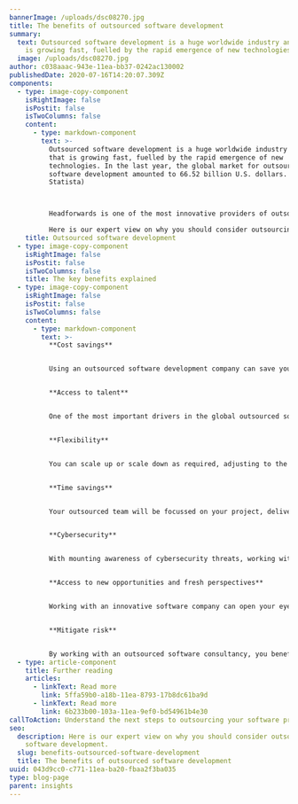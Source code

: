 ```yaml
---
bannerImage: /uploads/dsc08270.jpg
title: The benefits of outsourced software development
summary:
  text: Outsourced software development is a huge worldwide industry and one that
    is growing fast, fuelled by the rapid emergence of new technologies.
  image: /uploads/dsc08270.jpg
author: c038aaac-943e-11ea-bb37-0242ac130002
publishedDate: 2020-07-16T14:20:07.309Z
components:
  - type: image-copy-component
    isRightImage: false
    isPostit: false
    isTwoColumns: false
    content:
      - type: markdown-component
        text: >-
          Outsourced software development is a huge worldwide industry and one
          that is growing fast, fuelled by the rapid emergence of new
          technologies. In the last year, the global market for outsourced
          software development amounted to 66.52 billion U.S. dollars. (Source:
          Statista)



          Headforwards is one of the most innovative providers of outsourced software in the UK, with established clients across Europe and Asia.

          Here is our expert view on why you should consider outsourcing your software development.
    title: Outsourced software development
  - type: image-copy-component
    isRightImage: false
    isPostit: false
    isTwoColumns: false
    title: The key benefits explained
  - type: image-copy-component
    isRightImage: false
    isPostit: false
    isTwoColumns: false
    content:
      - type: markdown-component
        text: >-
          **Cost savings**


          Using an outsourced software development company can save you a significant amount of money. You avoid recruitment fees and the costs associated with training and onboarding staff. Added to this, you avoid extra employment costs such as NI and other staff overheads, like premises and equipment. Nevertheless, quality always matters more – so in choosing your provider it is vital to look beyond simply price. 


          **Access to talent**


          One of the most important drivers in the global outsourced software development market is the rapid emergence of new technologies. This means it can be increasingly difficult for companies to find the software talent they need. IT is a sector which is experiencing significant skills shortages, especially in some of the very latest software areas. Outsourcing software development is a way around this and gives you access to a huge pool of talent, with diverse and leading-edge technology expertise. 


          **Flexibility**


          You can scale up or scale down as required, adjusting to the needs of your business. So if, for example, you need to redeploy budget or if you expand your in-house team, you could reduce the amount of work you outsource. If, on the other hand, you want to scale up or if you need experts in another area of competency, you have the ability to do that. There is also built-in flexibility in the way outsourced software developers work with their clients. For instance, they can be used to augment an in-house team or to act as a standalone dedicated team working on a specific project. 


          **Time savings**


          Your outsourced team will be focussed on your project, delivering in line with your required critical path. This can mean reduced time to market and provide a competitive advantage. Your outsourced team will also be able to hit the ground running, as they are experienced in working on a project basis and delivering against demanding KPIs. 


          **Cybersecurity**


          With mounting awareness of cybersecurity threats, working with a good outsourced software development company can give you immediate access to high level skills and protocols to ensure that your data is safe and compliant. 


          **Access to new opportunities and fresh perspectives**


          Working with an innovative software company can open your eyes to emerging opportunities. Software companies with multidisciplinary teams feature a variety of competency centres and this can help keep your own business at the cutting edge. An outsourced software development consultancy will be able to bring a fresh perspective to your business and help your company think outside the box. 


          **Mitigate risk**


          By working with an outsourced software consultancy, you benefit from access to robust project management and quality control systems that are tried and tested. Having these systems at the core of their approach helps to mitigate risk for your business.
  - type: article-component
    title: Further reading
    articles:
      - linkText: Read more
        link: 5ffa59b0-a18b-11ea-8793-17b8dc61ba9d
      - linkText: Read more
        link: 6b233b00-103a-11ea-9ef0-bd54961b4e30
callToAction: Understand the next steps to outsourcing your software projects
seo:
  description: Here is our expert view on why you should consider outsourcing your
    software development.
  slug: benefits-outsourced-software-development
  title: The benefits of outsourced software development
uuid: 043d9cc0-c771-11ea-ba20-fbaa2f3ba035
type: blog-page
parent: insights
---
```

